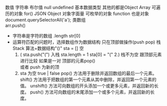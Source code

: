 数值 字符串 布尔值 null undefined   基本数据类型
其他的都是Object Array 可遍历的对象 for()
JSON Object 对象字面量 可枚举的对象 
function 也是对象
document.querySelectorAll('a');  类数组  
arr.push() 
- 字符串是字符的数组
   .length str[0]
- 运算符匹配的问题时，选择数组作为数据结构
  只在顶部做操作(push pop) 栈Stack
  算法+数据结构"()"
  sta = [] 空
  1. ( sta.push("(") 入栈 sta.length = 1
  sta[0] = "("
  2.) 栈不为空 跟顶部元素进行比较 如果是一对 
  顶部的元素pop()  
  或者 push 为新的顶
  3. sta 为空 true | false 
  pop() 方法用于删除并返回数组的最后一个元素。
  shift() 方法用于把数组的第一个元素从其中删除，并返回第一个元素的值。
  unshift() 方法可向数组的开头添加一个或更多元素，并返回新的长度。
  push() 方法可向数组的末尾添加一个或多个元素，并返回新的长度。